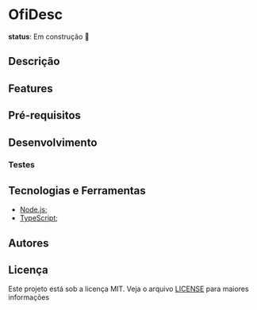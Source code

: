 # OfiDesc

**status**: Em construção :construction:

## Descrição

## Features

## Pré-requisitos

## Desenvolvimento

### Testes

## Tecnologias e Ferramentas

- [Node.js](https://nodejs.org/en/);
- [TypeScript](https://www.typescriptlang.org/);

## Autores

## Licença

Este projeto está sob a licença MIT. Veja o arquivo [LICENSE](./LICENSE) para maiores informações